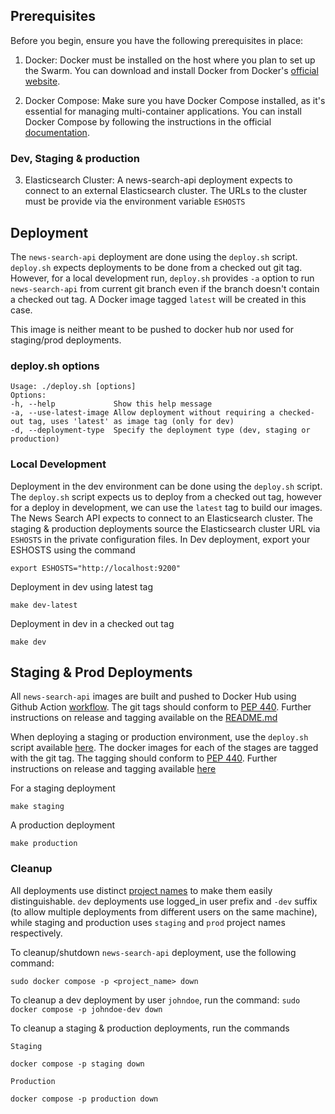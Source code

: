 ## Prerequisites

Before you begin, ensure you have the following prerequisites in place:

1. Docker: Docker must be installed on the host where you plan to set up the Swarm. You can download and install Docker from Docker's [official website](https://docs.docker.com/engine/install/ubuntu/#install-from-a-package).

2. Docker Compose: Make sure you have Docker Compose installed, as it's essential for managing multi-container applications. You can install Docker Compose by following the instructions in the official [documentation](https://docs.docker.com/compose/install/).


### Dev, Staging & production

3. Elasticsearch Cluster: A news-search-api deployment expects to connect to an external Elasticsearch cluster. The URLs to the cluster must be provide via the environment variable `ESHOSTS`


## Deployment

The `news-search-api` deployment are done using the `deploy.sh` script. `deploy.sh` expects deployments to be done from a checked out git tag. However, for a local development run, `deploy.sh` provides `-a` option to run `news-search-api` from current git branch even if the branch doesn't contain a checked out tag. A Docker image tagged `latest` will be created in this case.

This image is neither meant to be pushed to docker hub nor used for staging/prod deployments.

### deploy.sh options

```
Usage: ./deploy.sh [options]
Options:
-h, --help             Show this help message
-a, --use-latest-image Allow deployment without requiring a checked-out tag, uses 'latest' as image tag (only for dev)
-d, --deployment-type  Specify the deployment type (dev, staging or production)

```

### Local Development

Deployment in the dev environment can be done using the `deploy.sh` script.
The `deploy.sh` script expects us to deploy from a checked out tag, however for a deploy in development, we can use the `latest` tag to build our images.
The News Search API expects to connect to an Elasticsearch cluster. The staging & production deployments source the Elasticsearch cluster URL via `ESHOSTS` in the private configuration files.
In Dev deployment, export your ESHOSTS using the command

`export ESHOSTS="http://localhost:9200"`

Deployment in dev using latest tag

```
make dev-latest
```

Deployment in dev in a checked out tag

```
make dev
```

## Staging & Prod Deployments

All `news-search-api` images are built and pushed to Docker Hub using Github Action [workflow](../.github/workflows/docker-release.yml). The git tags should conform to [PEP 440](https://peps.python.org/pep-0440/). Further instructions on release and tagging available on the [README.md](../README.md)

When deploying a staging or production environment, use the `deploy.sh` script available [here](./deploy.sh).
The docker images for each of the stages are tagged with the git tag. The tagging should conform to [PEP 440](https://peps.python.org/pep-0440/). Further instructions on release and tagging available [here](../README.md)

For a staging deployment
```
make staging
```

A production deployment
```
make production
```

### Cleanup

All deployments use distinct [project names](https://docs.docker.com/compose/project-name/) to make them easily distinguishable. `dev` deployments use logged_in user prefix and `-dev` suffix (to allow multiple deployments from different users on the same machine), while staging and production uses `staging` and `prod` project names respectively.

To cleanup/shutdown `news-search-api` deployment, use the following command:

```sudo docker compose -p <project_name> down```

To cleanup a dev deployment by user `johndoe`, run the command:
```sudo docker compose -p johndoe-dev down```

To cleanup a staging & production deployments, run the commands

```
Staging

docker compose -p staging down
```

```
Production

docker compose -p production down
```
